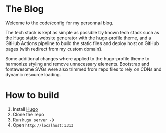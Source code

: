 # The Blog
Welcome to the code/config for my personnal blog.  

The tech stack is kept as simple as possible by known tech stack such as the [Hugo](https://gohugo.io/) static-website generator with the [hugo-profile](https://github.com/gurusabarish/hugo-profile/tree/master) theme, and a GitHub Actions pipeline to build the static files and deploy  host on GitHub pages (with redirect from my custom domain).  

Some additional changes where applied to the hugo-profile theme to harmonize styling and remove unnecessary elements. Bootstrap and fontawesome SVGs were also trimmed from repo files to rely on CDNs and dynamic resource loading.

# How to build
1. Install [Hugo](https://gohugo.io/installation/)
2. Clone the repo
3. Run `hugo server -D`
4. Open `http://localhost:1313`
